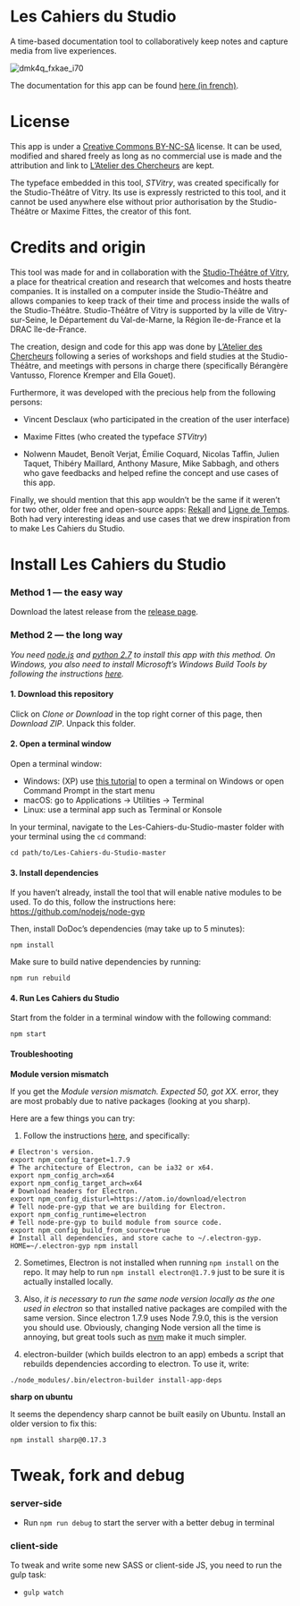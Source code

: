 # Les Cahiers du Studio

A time-based documentation tool to collaboratively keep notes and capture media from live experiences.

![dmk4q_fxkae_i70](https://user-images.githubusercontent.com/1948417/32667094-f8f3b43e-c639-11e7-98e2-22de0502fa96.png)

The documentation for this app can be found [here (in french)](https://paper.dropbox.com/doc/Les-Cahiers-du-Studio-PvgkN59Zb2i9nAApZOIZz#:uid=389501177464251596585301&h2=Information-sur-le-stockage-de).

# License

This app is under a [Creative Commons BY-NC-SA](https://creativecommons.org/licenses/by-nc-sa/4.0/) license. It can be used, modified and shared freely as long as no commercial use is made and the attribution and link to [L’Atelier des Chercheurs](https://latelier-des-chercheurs.fr/) are kept.

The typeface embedded in this tool, *STVitry*, was created specifically for the Studio-Théâtre of Vitry. Its use is expressly restricted to this tool, and it cannot be used anywhere else without prior authorisation by the Studio-Théâtre or Maxime Fittes, the creator of this font.

# Credits and origin

This tool was made for and in collaboration with the [Studio-Théâtre of Vitry](http://www.studiotheatre.fr/), a place for theatrical creation and research that welcomes and hosts theatre companies. It is installed on a computer inside the Studio-Théâtre and allows companies to keep track of their time and process inside the walls of the Studio-Théâtre. Studio-Théâtre of Vitry is supported by la ville de Vitry-sur-Seine, le Département du Val-de-Marne, la Région île-de-France et la DRAC île-de-France.

The creation, design and code for this app was done by [L’Atelier des Chercheurs](https://latelier-des-chercheurs.fr/) following a series of workshops and field studies at the Studio-Théâtre, and meetings with persons in charge there (specifically Bérangère Vantusso, Florence Kremper and Ella Gouet).

Furthermore, it was developed with the precious help from the following persons:

- Vincent Desclaux (who participated in the creation of the user interface)

- Maxime Fittes (who created the typeface *STVitry*)

- Nolwenn Maudet, Benoît Verjat, Émilie Coquard, Nicolas Taffin, Julien Taquet, Thibéry Maillard, Anthony Masure, Mike Sabbagh, and others who gave feedbacks and helped refine the concept and use cases of this app.

Finally, we should mention that this app wouldn’t be the same if it weren’t for two other, older free and open-source apps: [Rekall](http://www.rekall.fr/) and [Ligne de Temps](http://www.iri.centrepompidou.fr/outils/lignes-de-temps/). Both had very interesting ideas and use cases that we drew inspiration from to make Les Cahiers du Studio.

# Install Les Cahiers du Studio

### Method 1 — the easy way

Download the latest release from the [release page](https://github.com/l-atelier-des-chercheurs/Les-Cahiers-du-Studio/releases).

### Method 2 — the long way

_You need [node.js](https://nodejs.org/) and [python 2.7](https://www.python.org/) to install this app with this method. On Windows, you also need to install Microsoft’s Windows Build Tools by following the instructions [here](https://github.com/Microsoft/nodejs-guidelines/blob/master/windows-environment.md#prerequisites)._

#### 1. Download this repository

Click on *Clone or Download* in the top right corner of this page, then *Download ZIP*. Unpack this folder.

#### 2. Open a terminal window

Open a terminal window:

- Windows: (XP) use [this tutorial](http://wikistrea.fr/Comment_ouvrir_la_console_de_commande_Windows_en_mode_administrateur_%3F) to open a terminal on Windows or open Command Prompt in the start menu 
- macOS: go to Applications -> Utilities -> Terminal
- Linux: use a terminal app such as Terminal or Konsole

In your terminal, navigate to the Les-Cahiers-du-Studio-master folder with your terminal using the `cd` command:
```
cd path/to/Les-Cahiers-du-Studio-master
```

#### 3. Install dependencies

If you haven’t already, install the tool that will enable native modules to be used. To do this, follow the instructions here: https://github.com/nodejs/node-gyp

Then, install DoDoc’s dependencies (may take up to 5 minutes):
```
npm install
```  

Make sure to build native dependencies by running:

```
npm run rebuild
```
 
#### 4. Run Les Cahiers du Studio

Start from the folder in a terminal window with the following command:

```
npm start
```

#### Troubleshooting

**Module version mismatch**

If you get the *Module version mismatch. Expected 50, got XX.* error, they are most probably due to native packages (looking at you sharp). 

Here are a few things you can try:

1. Follow the instructions [here](https://github.com/electron/electron/blob/master/docs/tutorial/using-native-node-modules.md), and specifically:

```
# Electron's version.
export npm_config_target=1.7.9
# The architecture of Electron, can be ia32 or x64.
export npm_config_arch=x64
export npm_config_target_arch=x64
# Download headers for Electron.
export npm_config_disturl=https://atom.io/download/electron
# Tell node-pre-gyp that we are building for Electron.
export npm_config_runtime=electron
# Tell node-pre-gyp to build module from source code.
export npm_config_build_from_source=true
# Install all dependencies, and store cache to ~/.electron-gyp.
HOME=~/.electron-gyp npm install
```

2. Sometimes, Electron is not installed when running `npm install` on the repo. It may help to run `npm install electron@1.7.9` just to be sure it is actually installed locally.

3. Also, *it is necessary to run the same node version locally as the one used in electron* so that installed native packages are compiled with the same version. Since electron 1.7.9 uses Node 7.9.0, this is the version you should use. Obviously, changing Node version all the time is annoying, but great tools such as [nvm](https://github.com/creationix/nvm) make it much simpler.

4. electron-builder (which builds electron to an app) embeds a script that rebuilds dependencies according to electron. To use it, write: 

```
./node_modules/.bin/electron-builder install-app-deps
``` 

**sharp on ubuntu**

It seems the dependency sharp cannot be built easily on Ubuntu. Install an older version to fix this:

```
npm install sharp@0.17.3
```

# Tweak, fork and debug

### server-side

* Run `npm run debug` to start the server with a better debug in terminal

### client-side

To tweak and write some new SASS or client-side JS, you need to run the gulp task:

* `gulp watch`